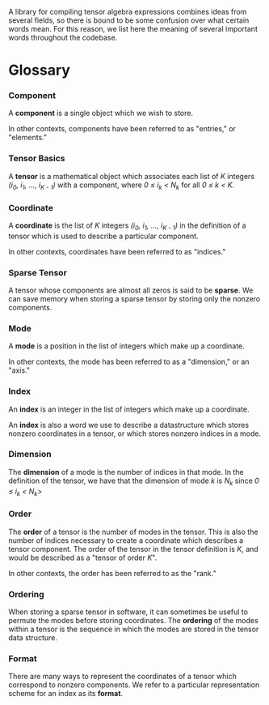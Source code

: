 A library for compiling tensor algebra expressions combines ideas from several
fields, so there is bound to be some confusion over what certain words mean.
For this reason, we list here the meaning of several important words throughout
the codebase.

# Glossary
### Component
  A **component** is a single object which we wish to store.

In other contexts, components have been referred to as "entries," or "elements."

### Tensor Basics
  A **tensor** is a mathematical object which associates each list of *K*
integers *(i<sub>0</sub>, i<sub>1</sub>, ..., i<sub>K - 1</sub>)* with a
component, where *0 ≤ i<sub>k</sub> \< N<sub>k</sub>* for all *0 ≤ k < K*.

### Coordinate
  A **coordinate** is the list of *K* integers *(i<sub>0</sub>, i<sub>1</sub>,
..., i<sub>K - 1</sub>)* in the definition of a tensor which is used to
describe a particular component.

In other contexts, coordinates have been referred to as "indices."
### Sparse Tensor
  A tensor whose components are almost all zeros is said to be **sparse**. We
can save memory when storing a sparse tensor by storing only the nonzero
components.

### Mode
  A **mode** is a position in the list of integers which make up a coordinate.

In other contexts, the mode has been referred to as a "dimension," or an "axis."

### Index
  An **index** is an integer in the list of integers which make up a coordinate.

  An **index** is also a word we use to describe a datastructure which stores
nonzero coordinates in a tensor, or which stores nonzero indices in a mode.

### Dimension
  The **dimension** of a mode is the number of indices in that mode. In the
definition of the tensor, we have that the dimension of mode *k* is
*N<sub>k</sub>* since *0 ≤ i<sub>k</sub> \< N<sub>k</sub>*>

### Order
  The **order** of a tensor is the number of modes in the tensor. This is also
the number of indices necessary to create a coordinate which describes a tensor
component. The order of the tensor in the tensor definition is *K*, and would
be described as a "tensor of order *K*".

  In other contexts, the order has been referred to as the "rank."

### Ordering
  When storing a sparse tensor in software, it can sometimes be useful to
permute the modes before storing coordinates. The **ordering** of the modes
within a tensor is the sequence in which the modes are stored in the
tensor data structure.

### Format
  There are many ways to represent the coordinates of a tensor which correspond
to nonzero components. We refer to a particular representation scheme for an
index as its **format**.
